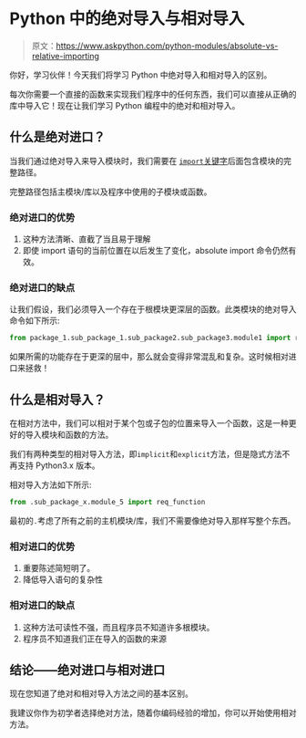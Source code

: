 # Python 中的绝对导入与相对导入

> 原文：<https://www.askpython.com/python-modules/absolute-vs-relative-importing>

你好，学习伙伴！今天我们将学习 Python 中绝对导入和相对导入的区别。

每次你需要一个直接的函数来实现我们程序中的任何东西，我们可以直接从正确的库中导入它！现在让我们学习 Python 编程中的绝对和相对导入。

## 什么是绝对进口？

当我们通过绝对导入来导入模块时，我们需要在 [`import`关键字](https://www.askpython.com/python/python-import-statement)后面包含模块的完整路径。

完整路径包括主模块/库以及程序中使用的子模块或函数。

### 绝对进口的优势

1.  这种方法清晰、直截了当且易于理解
2.  即使 import 语句的当前位置在以后发生了变化，absolute import 命令仍然有效。

### 绝对进口的缺点

让我们假设，我们必须导入一个存在于根模块更深层的函数。此类模块的绝对导入命令如下所示:

```py
from package_1.sub_package_1.sub_package2.sub_package3.module1 import req_function

```

如果所需的功能存在于更深的层中，那么就会变得非常混乱和复杂。这时候相对进口来拯救！

## 什么是相对导入？

在相对方法中，我们可以相对于某个包或子包的位置来导入一个函数，这是一种更好的导入模块和函数的方法。

我们有两种类型的相对导入方法，即`implicit`和`explicit`方法，但是隐式方法不再支持 Python3.x 版本。

相对导入方法如下所示:

```py
from .sub_package_x.module_5 import req_function

```

最初的`.`考虑了所有之前的主机模块/库，我们不需要像绝对导入那样写整个东西。

### 相对进口的优势

1.  重要陈述简短明了。
2.  降低导入语句的复杂性

### 相对进口的缺点

1.  这种方法可读性不强，而且程序员不知道许多根模块。
2.  程序员不知道我们正在导入的函数的来源

## 结论——绝对进口与相对进口

现在您知道了绝对和相对导入方法之间的基本区别。

我建议你作为初学者选择绝对方法，随着你编码经验的增加，你可以开始使用相对方法。